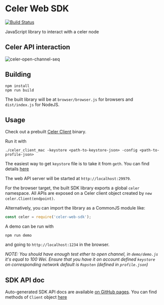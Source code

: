 # Celer Web SDK

[![Build Status](https://travis-ci.com/celer-network/Celer-Web-SDK.svg?token=DvaxasPgAzCzksHzA2ct&branch=master)](https://travis-ci.com/celer-network/Celer-Web-SDK)

JavaScript library to interact with a celer node

## Celer API interaction
![celer-open-channel-seq](https://artall64.github.io/Celer-Web-SDK/img/celer-open-channel-seq.svg)

## Building

```
npm install
npm run build
```

The built library will be at `browser/browser.js` for browsers and
`dist/index.js` for NodeJS.

## Usage

Check out a prebuilt [Celer Client](https://github.com/celer-network/celer-client) binary.

Run it with

```
./celer_client_mac -keystore <path-to-keystore-json> -config <path-to-profile-json>
```

The easiest way to get `keystore` file is to take it from `geth`. You can find details [here](https://medium.com/@julien.maffre/what-is-an-ethereum-keystore-file-86c8c5917b97)

The web API server will be started at `http://localhost:29979`.

For the browser target, the built SDK library exports a global `celer`
namespace. All APIs are exposed on a Celer client object created by
`new celer.Client(endpoint)`.

Alternatively, you can import the library as a CommonJS module like:

```javascript
const celer = require('celer-web-sdk');
```

A demo can be run with

```
npm run demo
```
and going to `http://localhost:1234` in the browser.

*NOTE: You should have enough test ether to open channel, in `demo/demo.js` it's equal to 100 Wei. Ensure that you have it on account defined `keystore` on corresponding network default is `Ropsten` (defined in `profile.json`)*

## SDK API doc
Auto-generated SDK API docs are available [on GitHub pages](https://celer-network.github.io/Celer-Web-SDK/index.html).
You can find methods of `Client` object [here](https://celer-network.github.io/Celer-Web-SDK/classes/_client_.client.html)


